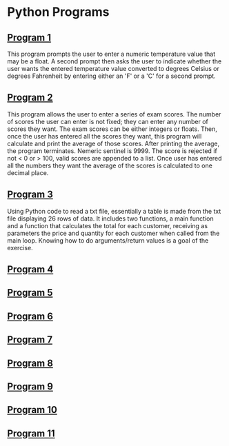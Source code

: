 # Python Programs
<h2><a href=https://github.com/cegano/Python/tree/main/Program%201>Program 1</a></h2>
<p>This program prompts the user to enter a numeric temperature value that may be a float. A second prompt then asks the user to indicate whether the user wants the entered temperature value converted to degrees Celsius or degrees Fahrenheit by entering either an 'F' or a 'C' for a second prompt. </p>

<h2><a href=https://github.com/cegano/Python/tree/main/Program%202>Program 2</a></h2>
<p>This program allows the user to enter a series of exam scores. The number of scores the user can enter is not fixed; they can enter any number of scores they want. The exam scores can be either integers or floats. Then, once the user has entered all the scores they want, this program will calculate and print the average of those scores. After printing the average, the program terminates.  Nemeric sentinel is 9999.  The score is rejected if not < 0 or > 100, valid scores are appended to a list.  Once user has entered all the numbers they want the average of the scores is calculated to one decimal place.</p>

<h2><a href=https://github.com/cegano/Python/tree/main/Program%203>Program 3</a></h2>
<p>Using Python code to read a txt file, essentially a table is made from the txt file displaying 26 rows of data.  It includes two functions, a main function and a function that calculates the total for each customer, receiving as parameters the price and quantity for each customer when called from the main loop. Knowing how to do arguments/return values is a goal of the exercise.</p>

<h2><a href=https://github.com/cegano/Python/tree/main/Program%204>Program 4</a></h2>
<p></p>

<h2><a href=https://github.com/cegano/Python/tree/main/Program%205>Program 5</a></h2>
<p></p>

<h2><a href=https://github.com/cegano/Python/tree/main/Program%204>Program 6</a></h2>
<p></p>

<h2><a href=https://github.com/cegano/Python/tree/main/Program%204>Program 7</a></h2>
<p></p>

<h2><a href=https://github.com/cegano/Python/tree/main/Program%204>Program 8</a></h2>
<p></p>

<h2><a href=https://github.com/cegano/Python/tree/main/Program%204>Program 9</a></h2>
<p></p>

<h2><a href=https://github.com/cegano/Python/tree/main/Program%204>Program 10</a></h2>
<p></p>

<h2><a href=https://github.com/cegano/Python/tree/main/Program%204>Program 11</a></h2>
<p></p>

